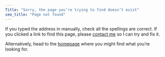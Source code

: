 ```yaml
---
Title: "Sorry, the page you’re trying to find doesn’t exist"
seo_title: "Page not found"
---
```


If you typed the address in manually, check all the spellings are correct. If you clicked a link to find this page, please [contact me](/contact) so I can try and fix it.

Alternatively, head to the [homepage](/) where you might find what you’re looking for.
